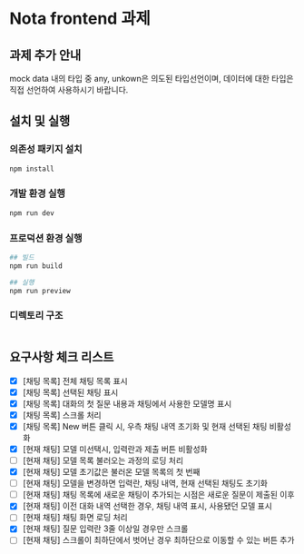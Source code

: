 # Nota frontend 과제

## 과제 추가 안내

mock data 내의 타입 중 any, unkown은 의도된 타입선언이며, 데이터에 대한 타입은 직접 선언하여 사용하시기 바랍니다.

## 설치 및 실행

### 의존성 패키지 설치

```bash
npm install
```

### 개발 환경 실행

```bash
npm run dev
```

### 프로덕션 환경 실행

```bash
## 빌드
npm run build 

## 실행
npm run preview
```

### 디렉토리 구조
    
```bash 
```

## 요구사항 체크 리스트

- [x] [채팅 목록] 전체 채팅 목록 표시
- [x] [채팅 목록] 선택된 채팅 표시
- [x] [채팅 목록] 대화의 첫 질문 내용과 채팅에서 사용한 모델명 표시
- [x] [채팅 목록] 스크롤 처리
- [x] [채팅 목록] New 버튼 클릭 시, 우측 채팅 내역 초기화 및 현재 선택된 채팅 비활성화
- [x] [현재 채팅] 모델 미선택시, 입력란과 제출 버튼 비활성화
- [ ] [현재 채팅] 모델 목록 불러오는 과정의 로딩 처리
- [x] [현재 채팅] 모델 초기값은 불러온 모델 목록의 첫 번째
- [ ] [현재 채팅] 모델을 변경하면 입력란, 채팅 내역, 현재 선택된 채팅도 초기화
- [ ] [현재 채팅] 채팅 목록에 새로운 채팅이 추가되는 시점은 새로운 질문이 제출된 이후
- [x] [현재 채팅] 이전 대화 내역 선택한 경우, 채팅 내역 표시, 사용됐던 모델 표시
- [ ] [현재 채팅] 채팅 화면 로딩 처리
- [x] [현재 채팅] 질문 입력란 3줄 이상일 경우만 스크롤
- [ ] [현재 채팅] 스크롤이 최하단에서 벗어난 경우 최하단으로 이동할 수 있는 버튼 추가
